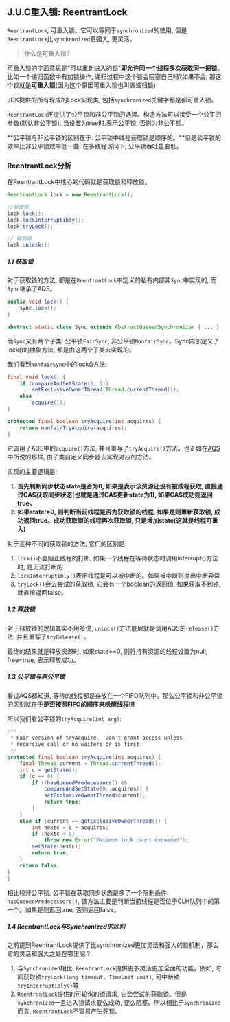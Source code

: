## J.U.C重入锁: ReentrantLock

`ReentrantLock`, 可重入锁。它可以等同于`synchronized`的使用, 但是`ReentrantLock`比`synchronized`更强大, 更灵活。

> 什么是可重入锁?

可重入锁的字面意思是"可以重新进入的锁"**即允许同一个线程多次获取同一把锁**。比如一个递归函数中有加锁操作, 递归过程中这个锁会阻塞自己吗?如果不会, 那这个锁就是**可重入锁**(因为这个原因可重入锁也叫做递归锁)

JDK提供的所有现成的Lock实现类, 包括`synchronized`关键字都是都可重入锁。

`ReentrantLock`还提供了公平锁和非公平锁的选择。构造方法可以接受一个公平的参数(默认非公平锁), 当设置为true时,表示公平锁, 否则为非公平锁。

**公平锁与非公平锁的区别在于: 公平锁中线程获取锁是顺序的。**但是公平锁的效率比非公平锁效率低一些, 在多线程访问下, 公平锁吞吐量要低。

### ReentrantLock分析

在ReentrantLock中核心的代码就是获取锁和释放锁。

```java
ReentrantLock lock = new ReentrantLock();

//获取锁
lock.lock();
lock.lockInterruptibly();
lock.tryLock();

// 释放锁
lock.unlock();
```


##### 1.1 获取锁

对于获取锁的方法, 都是在`ReentrantLock`中定义的私有内部非`Sync`中实现的, 而`Sync`继承了AQS。

```java
public void lock() {
    sync.lock();
}

abstract static class Sync extends AbstractQueuedSynchronizer { ... }
```

而`Sync`又有两个子类: 公平锁`FairSync`, 非公平锁`NonfairSync`。Sync内部定义了lock()的抽象方法, 都是由这两个子类去实现的。

我们看到`NonfairSync`中的lock()方法:

```java
final void lock() {
    if (compareAndSetState(0, 1))
        setExclusiveOwnerThread(Thread.currentThread());
    else
        acquire(1);
}

protected final boolean tryAcquire(int acquires) {
    return nonfairTryAcquire(acquires);
}
```

它调用了AQS中的`acquire()`方法, 并且重写了`tryAcquire()`方法。也正如在[AQS](../thread_aqs.md)中所说的那样, 由子类自定义同步器去实现对应的方法。

实现的主要逻辑是: 

1. **首先判断同步状态state是否为0, 如果是表示该资源还没有被线程获取, 直接通过CAS获取同步状态(也就是通过CAS更新state为1), 如果CAS成功则返回true。**
2. **如果state!=0, 则判断当前线程是否为获取锁的线程, 如果是则重新获取锁, 成功返回true。成功获取锁的线程再次获取锁, 只是增加state(这就是线程可重入)**

对于三种不同的获取锁的方法, 它们的区别是:
1. `lock()`不会阻止线程的打断, 如果一个线程在等待状态时调用interrupt()方法时, 是无法打断的
2. `lockInterruptibly()`表示线程是可以被中断的。如果被中断则抛出中断异常
3. `tryLock()`会去尝试的获取锁, 它会有一个boolean的返回值, 如果获取不到锁, 就直接返回false。

##### 1.2 释放锁

对于释放锁的逻辑其实不用多说, `unlock()`方法底层就是调用AQS的`release()`方法, 并且重写了`tryRelease()`。

最终的结果就是释放资源时, 如果state==0, 则将持有资源的线程设置为null, free=true, 表示释放成功。

##### 1.3 公平锁与非公平锁

看过AQS都知道, 等待的线程都是存放在一个FIFO队列中。那么公平锁和非公平锁的区别就在于**是否按照FIFO的顺序来唤醒线程!!!**

所以我们看公平锁的`tryAcquire(int arg)`:
```java
/**
 * Fair version of tryAcquire.  Don't grant access unless
 * recursive call or no waiters or is first.
 */
protected final boolean tryAcquire(int acquires) {
    final Thread current = Thread.currentThread();
    int c = getState();
    if (c == 0) {
        if (!hasQueuedPredecessors() &&
            compareAndSetState(0, acquires)) {
            setExclusiveOwnerThread(current);
            return true;
        }
    }
    else if (current == getExclusiveOwnerThread()) {
        int nextc = c + acquires;
        if (nextc < 0)
            throw new Error("Maximum lock count exceeded");
        setState(nextc);
        return true;
    }
    return false;
}
}
```

相比较非公平锁, 公平锁在获取同步状态是多了一个限制条件: `hasQueuedPredecessors()`, 该方法主要是判断当前线程是否位于CLH队列中的第一个。如果是则返回true, 否则返回false。


##### 1.4 ReentrantLock与Synchronized的区别

之前提到ReentrantLock提供了比synchronized更加灵活和强大的锁机制，那么它的灵活和强大之处在哪里呢？

1. 与`Synchronized`相比, `ReentrantLock`提供更多灵活更加全面的功能。例如, 时间获取锁`tryLock(long timeout, TimeUnit unit)`, 可中断锁`tryInterruptibly()`等
2. `ReentrantLock`提供的可轮询的锁请求, 它会尝试的获取锁。但是`synchronized`一旦进入锁请求要么成功, 要么阻塞。所以相比于`synchronized`而言, `ReentrantLock`不容易产生死锁。